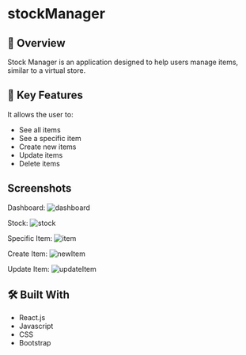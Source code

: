 # stockManager
 
## 📖 Overview
Stock Manager is an application designed to help users manage items, similar to a virtual store.

## 🚀 Key Features
It allows the user to:
* See all items
* See a specific item
* Create new items
* Update items
* Delete items

## Screenshots
Dashboard:
![dashboard](https://github.com/user-attachments/assets/5a379e09-b3e7-48c2-af04-a40698abae6b)

Stock:
![stock](https://github.com/user-attachments/assets/b0ba3b22-93d9-4f0e-8987-6b0bf635e606)

Specific Item:
![item](https://github.com/user-attachments/assets/4b6b884f-9257-4547-865f-5b2d1390bb6c)

Create Item:
![newItem](https://github.com/user-attachments/assets/27264d98-ec6f-4f8c-912d-bb44b81640a1)

Update Item:
![updateItem](https://github.com/user-attachments/assets/296a76ea-35e2-46f9-a479-480af2b61a57)

## 🛠️ Built With
* React.js
* Javascript
* CSS
* Bootstrap
